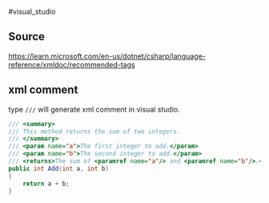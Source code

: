 #visual_studio 

## Source
https://learn.microsoft.com/en-us/dotnet/csharp/language-reference/xmldoc/recommended-tags

## xml comment
type `///` will generate xml comment in visual studio.
```csharp
/// <summary>
/// This method returns the sum of two integers.
/// </summary>
/// <param name="a">The first integer to add.</param>
/// <param name="b">The second integer to add.</param>
/// <returns>The sum of <paramref name="a"/> and <paramref name="b"/>.</returns>
public int Add(int a, int b)
{
    return a + b;
}
```